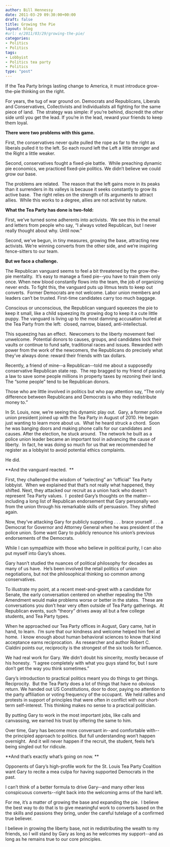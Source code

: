 ```yaml
---
author: Bill Hennessy
date: 2011-03-29 09:30:00+00:00
draft: false
title: Growing the Pie
layout: blog
#url: e/2011/03/29/growing-the-pie/
categories:
- Politics
- Politics
tags:
- Lobbyist
- Politics tea party
- Politics
type: "post"
---
```


If the Tea Party brings lasting change to America, it must introduce grow-the-pie thinking on the right.

For years, the tug of war ground on. Democrats and Republicans, Liberals and Conservatives, Collectivists and Individualists all fighting for the same piece of land.  The strategy was simple: if you’re behind, discredit the other side until you get the lead. If you’re in the lead, reward your friends to keep them loyal.

**There were two problems with this game.**

First, the conservatives never quite pulled the rope as far to the right as liberals pulled it to the left. So each round left the Left a little stronger and the Right a little weaker.

Second, conservatives fought a fixed-pie battle.  While preaching dynamic pie economics, we practiced fixed-pie politics. We didn’t believe we could grow our base.

The problems are related.  The reason that the left gains more in its peaks than it surrenders in its valleys is because it seeks constantly to grow its active base.  The right relies on the strength of its arguments to attract allies.  While this works to a degree, allies are not activist by nature.

**What the Tea Party has done is two-fold:**

First, we’ve turned some adherents into activists.  We see this in the email and letters from people who say, “I always voted Republican, but I never really thought about why. Until now.”

Second, we’ve begun, in tiny measures, growing the base, attracting new activists. We’re winning converts from the other side, and we’re inspiring fence-sitters to our team.

**But we face a challenge.**

The Republican vanguard seems to feel a bit threatened by the grow-the-pie mentality.  It’s easy to manage a fixed pie--you have to train them only once. When new blood constantly flows into the team, the job of organizing never ends.
To fight this, the vanguard puts up litmus tests to keep out converts.  Former Democrats are not welcome. Labor union members and leaders can’t be trusted. First-time candidates carry too much baggage.

Conscious or unconscious, the Republican vanguard squeezes the pie to keep it small, like a child squeezing its growing dog to keep it a cute little puppy. The vanguard is living up to the most damning accusation hurled at the Tea Party from the left:  closed, narrow, biased, anti-intellectual.

This squeezing has an effect.  Newcomers to the liberty movement feel unwelcome.  Potential donors to causes, groups, and candidates lock their vaults or continue to fund safe, traditional races and issues. Rewarded with power from the work of the newcomers, the Republicans do precisely what they’ve always done: reward their friends with tax dollars.

Recently, a friend of mine--a Republican--told me about a supposedly conservative Republican state rep.  The rep bragged to my friend of passing a law to save some people millions in property taxes by rezoning their land.  The “some people” tend to be Republican donors.

Those who are little involved in politics but who pay attention say, “The only difference between Republicans and Democrats is who they redistribute money to.”

In St. Louis, now, we’re seeing this dynamic play out.  Gary, a former police union president joined up with the Tea Party in August of 2010. He began just wanting to learn more about us.  What he heard struck a chord.  Soon he was banging doors and making phone calls for our candidates and causes.
After the election, he stuck around.  The network he built as a police union leader became an important tool in advancing the cause of liberty.  In fact, he was doing so much for us that we recommended he register as a lobbyist to avoid potential ethics complaints.

He did.

**And the vanguard reacted.  **

First, they challenged the wisdom of “selecting” an “official” Tea Party lobbyist.  When we explained that that’s not really what happened, they shifted.
Next, they attacked our recruit as a union hack who doesn’t represent Tea Party values.  I  posted Gary’s thoughts on the matter--including a long list of Republican endorsement that Gary personally won from the union through his remarkable skills of persuasion. They shifted again.

Now, they’ve attacking Gary for publicly supporting . . . brace yourself . . . a Democrat for Governor and Attorney General when he was president of the police union. Some want Gary to publicly renounce his union’s previous endorsements of the Democrats.

While I can sympathize with those who believe in political purity, I can also put myself into Gary’s shoes.

Gary hasn’t studied the nuances of political philosophy for decades as many of us have.  He’s been involved the retail politics of union negotiations, but not the philosophical thinking so common among conservatives.

To illustrate my point, at a recent meet-and-greet with a candidate for Senate, the early conversation centered on whether repealing the 17th Amendment would make problems worse or better in the states.  These are conversations you don’t hear very often outside of Tea Party gatherings.  At Republican events, such “theory” drives away all but a few college students, and Tea Party types.

When he approached our Tea Party offices in August, Gary came, hat in hand, to learn.  I’m sure that our kindness and welcome helped him feel at home.  I know enough about human behavioral sciences to know that kind acceptance earns reciprocation.  As researcher and author Robert C. Cialdini points our, reciprocity is the strongest of the six tools for influence.

We had real work for Gary. We didn’t doubt his sincerity, mostly because of his honesty.  “I agree completely with what you guys stand for, but I sure don’t get the way you think sometimes.”

Gary’s introduction to practical politics meant you do things to get things. Reciprocity.  But the Tea Party does a lot of things that have no obvious return.
We handed out US Constitutions, door to door, paying no attention to the party affiliation or voting frequency of the occupant.  We held rallies and protests in support of principles that were often in conflict with our short-term self-interest. This thinking makes no sense to a practical politician.

By putting Gary to work in the most important jobs, like calls and canvassing, we earned his trust by offering the same to him.

Over time, Gary has become more conversant in--and comfortable with--the principled approach to politics. But full understanding won’t happen overnight.  And it will never happen if the recruit, the student, feels he’s being singled out for ridicule.

**And that’s exactly what’s going on now. **

Opponents of Gary’s high-profile work for the St. Louis Tea Party Coalition want Gary to recite a mea culpa for having supported Democrats in the past.

I can’t think of a better formula to drive Gary--and many other less conspicuous converts--right back into the welcoming arms of the hard left.

For me, it’s a matter of growing the base and expanding the pie.  I believe the best way to do that is to give meaningful work to converts based on the the skills and passions they bring, under the careful tutelage of a confirmed true believer.

I believe in growing the liberty base, not in redistributing the wealth to my friends, so I will stand by Gary as long as he welcomes my support--and as long as he remains true to our core principles.
